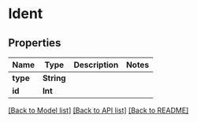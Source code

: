 # Ident

## Properties
Name | Type | Description | Notes
------------ | ------------- | ------------- | -------------
**type** | **String** |  | 
**id** | **Int** |  | 

[[Back to Model list]](../README.md#documentation-for-models) [[Back to API list]](../README.md#documentation-for-api-endpoints) [[Back to README]](../README.md)


